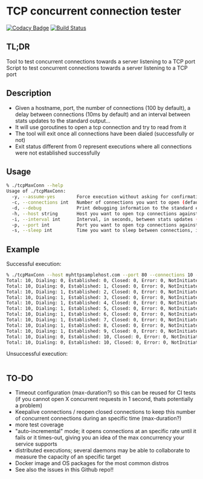 # TCP concurrent connection tester

[![Codacy Badge](https://api.codacy.com/project/badge/Grade/b211244c4a674049864d45020aa8e883)](https://www.codacy.com/app/chadell/check-max-tcp-connections?utm_source=github.com&utm_medium=referral&utm_content=dachad/check-max-tcp-connections&utm_campaign=badger) [![Build Status](https://travis-ci.org/dachad/check-max-tcp-connections.svg?branch=master)](https://travis-ci.org/dachad/check-max-tcp-connections)

## TL;DR

Tool to test concurrent connections towards a server listening to a TCP port
Script to test concurrent connections towards a server listening to a TCP port

## Description

- Given a hostname, port, the number of connections (100 by default), 
a delay between connections (10ms by default) and an interval between stats
updates to the standard output...
- It will use goroutines to open a tcp connection and try to read from it
- The tool will exit once all connections have been dialed (successfully or not)
- Exit status different from 0 represent executions where all connections were not 
established successfully

## Usage

```bash
% ./tcpMaxConn --help
Usage of ./tcpMaxConn:
  -y, --assume-yes        Force execution without asking for confirmation
  -c, --connections int   Number of connections you want to open (default 100)
  -d, --debug             Print debugging information to the standard error
  -h, --host string       Host you want to open tcp connections against (Required)
  -i, --interval int      Interval, in seconds, between stats updates (default 1)
  -p, --port int          Port you want to open tcp connections against (Required)
  -s, --sleep int         Time you want to sleep between connections, in ms (default 10)
```

## Example

Successful execution:
```bash
% ./tcpMaxConn --host myhttpsamplehost.com --port 80 --connections 10 --sleep 1000 -y
Total: 10, Dialing: 0, Established: 0, Closed: 0, Error: 0, NotInitiated: 10
Total: 10, Dialing: 0, Established: 1, Closed: 0, Error: 0, NotInitiated: 9
Total: 10, Dialing: 1, Established: 2, Closed: 0, Error: 0, NotInitiated: 7
Total: 10, Dialing: 1, Established: 3, Closed: 0, Error: 0, NotInitiated: 6
Total: 10, Dialing: 1, Established: 4, Closed: 0, Error: 0, NotInitiated: 5
Total: 10, Dialing: 1, Established: 5, Closed: 0, Error: 0, NotInitiated: 4
Total: 10, Dialing: 1, Established: 6, Closed: 0, Error: 0, NotInitiated: 3
Total: 10, Dialing: 1, Established: 7, Closed: 0, Error: 0, NotInitiated: 2
Total: 10, Dialing: 1, Established: 8, Closed: 0, Error: 0, NotInitiated: 1
Total: 10, Dialing: 1, Established: 9, Closed: 0, Error: 0, NotInitiated: 0
Total: 10, Dialing: 0, Established: 10, Closed: 0, Error: 0, NotInitiated: 0
Total: 10, Dialing: 0, Established: 10, Closed: 0, Error: 0, NotInitiated: 0
```
Unsuccessful execution:
```bash
```

## TO-DO

- Timeout configuration (max-duration?) so this can be reused for CI tests (if you cannot open X concurrent requests in 1 second, thats potentially a problem) 
- Keepalive connections / reopen closed connections to keep this number of concurrent connections during an specific time (max-duration?)
- more test coverage
- "auto-incremental" mode; it opens connections at an specific rate until it fails or it times-out, giving you an idea of the max concurrency your service supports
- distributed executions; several daemons may be able to collaborate to measure the capacity of an specific target
- Docker image and OS packages for the most common distros
- See also the issues in this Github repo!!
